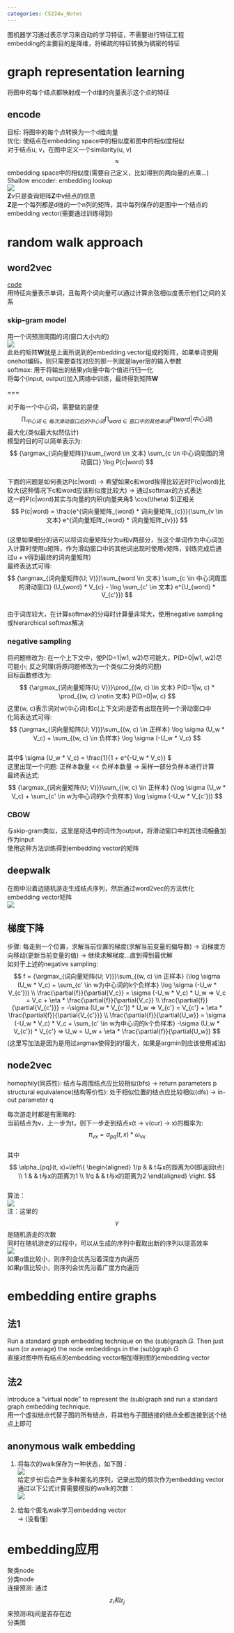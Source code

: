 ```yaml
---
categories: CS224w_Notes
---
```


图机器学习通过表示学习来自动的学习特征，不需要进行特征工程  
embedding的主要目的是降维，将稀疏的特征转换为稠密的特征  

# graph representation learning
将图中的每个结点都映射成一个d维的向量表示这个点的特征  
## encode
目标: 将图中的每个点转换为一个d维向量  
优化: 使结点在embedding space中的相似度和图中的相似度相似  
对于结点u, v，在图中定义一个similarity(u, v) $$\approx$$ embedding space中的相似度(需要自己定义，比如得到的两向量的点乘...)  
Shallow encoder: embedding lookup    
![](https://cdn.jsdelivr.net/gh/hannshu/imgs/img/202301141922268.png)  
<b>Z</b>v只是查询矩阵<b>Z</b>中v结点的信息  
<b>Z</b>是一个每列都是d维的一个n列的矩阵，其中每列保存的是图中一个结点的embedding vector(需要通过训练得到)  

# random walk approach
## word2vec
[code](https://github.com/dav/word2vec/blob/master/src/word2vec.c)  
用特征向量表示单词，且每两个词向量可以通过计算余弦相似度表示他们之间的关系  

### skip-gram model
用一个词预测周围的词(窗口大小内的)  
![](https://cdn.jsdelivr.net/gh/hannshu/imgs/img/202301141922166.png)  
此处的矩阵<b>W</b>就是上面所说到的embedding vector组成的矩阵，如果单词使用onehot编码，则只需要查找对应的那一列就是layer层的输入参数  
softmax: 用于将输出的结果y向量中每个值进行归一化  
将每个(input, output)加入网络中训练，最终得到矩阵<b>W</b>  

===

对于每一个中心词，需要做的是使 $$\prod_{中心词 \in 每次滑动窗口后的中心词} \prod_{word \in 窗口中的其他单词} P(word|中心词) $$ 最大化(类似最大似然估计)  
模型的目的可以简单表示为: $$  {\argmax_{词向量矩阵}}\sum_{word \in 文本} \sum_{c \in 中心词周围的滑动窗口} \log P(c|word) $$  
下面的问题是如何表达P(c|word) -> 希望如果c和word挨得比较近时P(c|word)比较大(这种情况下c和word应该形似度比较大) -> 通过softmax的方式表达  
这一的P(c|word)其实与向量的内积(向量夹角$ \cos(\theta) $)正相关  
$$ P(c|word) = \frac{e^{词向量矩阵_{word} * 词向量矩阵_{c}}}{\sum_{v \in 文本} e^{词向量矩阵_{word} * 词向量矩阵_{v}}} $$  
(这里如果细分的话可以将词向量矩阵分为u和v两部分，当这个单词作为中心词加入计算时使用u矩阵，作为滑动窗口中的其他词出现时使用v矩阵，训练完成后通过u + v得到最终的词向量矩阵)  
最终表达式可得:  
$$  {\argmax_{词向量矩阵(U; V)}}\sum_{word \in 文本} \sum_{c \in 中心词周围的滑动窗口} (U_{word} * V_{c} - \log \sum_{c' \in 文本} e^{U_{word} * V_{c'}}) $$  
由于词库较大，在计算softmax的分母时计算量非常大，使用negative sampling或hierarchical softmax解决    

### negative sampling 
将问题修改为: 在一个上下文中，使P(D=1|w1, w2)尽可能大，P(D=0|w1, w2)尽可能小; 反之同理(将原问题修改为一个类似二分类的问题)  
目标函数修改为: 
$$
{\argmax_{词向量矩阵(U; V)}}\prod_{(w, c) \in 文本} P(D=1|w, c) * \prod_{(w, c) \notin 文本} P(D=0|w, c)
$$
这里(w, c)表示词对w(中心词)和c(上下文词)是否有出现在同一个滑动窗口中  
化简表达式可得:  
$$
{\argmax_{词向量矩阵(U; V)}}\sum_{(w, c) \in 正样本} \log \sigma (U_w * V_c) + \sum_{(w, c) \in 负样本} \log \sigma (-U_w * V_c)
$$  
其中$ \sigma (U_w * V_c) = \frac{1}{1 + e^{-U_w * V_c}} $  
这里出现一个问题: 正样本数量 << 负样本数量 -> 采样一部分负样本进行计算  
最终表达式:  
$$
{\argmax_{词向量矩阵(U; V)}}\sum_{(w, c) \in 正样本} (\log \sigma (U_w * V_c) + \sum_{c' \in w为中心词的k个负样本} \log \sigma (-U_w * V_{c'}))
$$  

### CBOW
与skip-gram类似，这里是将选中的词作为output，将滑动窗口中的其他词相叠加作为input  
使用这种方法训练得到embedding vector的矩阵  

## deepwalk
在图中沿着边随机游走生成结点序列，然后通过word2vec的方法优化embedding vector矩阵  
![](https://cdn.jsdelivr.net/gh/hannshu/imgs/img/202301141923899.png)

## 梯度下降
步骤: 每走到一个位置，求解当前位置的梯度(求解当前变量的偏导数) -> 沿梯度方向移动(更新当前变量的值) -> 继续求解梯度...直到得到最优解  
如对于上述的negative sampling:  
$$
f = {\argmax_{词向量矩阵(U; V)}}\sum_{(w, c) \in 正样本} (\log \sigma (U_w * V_c) + \sum_{c' \in w为中心词的k个负样本} \log \sigma (-U_w * V_{c'}))  \\  
\frac{\partial{f}}{\partial{V_c}} = \sigma (-U_w * V_c) * U_w => V_c = V_c + \eta * \frac{\partial{f}}{\partial{V_c}} \\   
\frac{\partial{f}}{\partial{V_{c'}}} = -\sigma (U_w * V_{c'}) * U_w => V_{c'} = V_{c'} + \eta * \frac{\partial{f}}{\partial{V_{c'}}}  \\   
\frac{\partial{f}}{\partial{U_w}} = \sigma (-U_w * V_c) * V_c + \sum_{c' \in w为中心词的k个负样本} -\sigma (U_w * V_{c'}) * V_{c'} => U_w = U_w + \eta * \frac{\partial{f}}{\partial{U_w}}  
$$
(这里写加法是因为是用过argmax使得到的f最大，如果是argmin则应该使用减法)  


## node2vec
homophily(同质性): 结点与周围结点应比较相似(bfs) -> return parameters p  
structural equivalence(结构等价性): 处于相似位置的结点应比较相似(dfs) -> in-out parameter q  

每次游走时都是有策略的:  
当前结点为v，上一步为t，则下一步走到结点x(t -> v(cur) -> x)的概率为:  
$$\pi_{vx} = \alpha_{pq}(t, x) * \omega_{vx}$$  
其中
$$ \alpha_{pq}(t, x)=\left\{
\begin{aligned}
1/p & & t与x的距离为0(即返回t点) \\
1   & & t与x的距离为1 \\
1/q & & t与x的距离为2
\end{aligned}
\right.
$$  
算法：  
![](https://cdn.jsdelivr.net/gh/hannshu/imgs/img/202301141923152.png)  
注：这里的 $$\gamma$$ 是随机游走的次数  
同时在随机游走的过程中，可以从生成的序列中截取出新的序列以提高效率  
![](https://cdn.jsdelivr.net/gh/hannshu/imgs/img/202301141924316.png)  
如果q值比较小，则序列会优先沿着深度方向遍历  
如果p值比较小，则序列会优先沿着广度方向遍历  

# embedding entire graphs
## 法1
Run a standard graph embedding technique on the (sub)graph 𝐺. Then just sum (or average) the node embeddings in the (sub)graph 𝐺  
直接对图中所有结点的embedding vector相加得到图的embedding vector  

## 法2
Introduce a “virtual node” to represent the (sub)graph and run a standard graph embedding technique.  
用一个虚拟结点代替子图的所有结点，将其他与子图链接的结点全都连接到这个结点上即可  

## anonymous walk embedding
1. 将每次的walk保存为一种状态，如下图：  
![](https://cdn.jsdelivr.net/gh/hannshu/imgs/img/202301141924018.png)  
给定步长l后会产生多种匿名的序列，记录出现的频次作为embedding vector  
通过以下公式计算需要模拟的walk的次数：  
![](https://cdn.jsdelivr.net/gh/hannshu/imgs/img/202301141924933.png)

2. 给每个匿名walk学习embedding vector   
-> (没看懂)  

# embedding应用
聚类node  
分类node  
连接预测: 通过 $$z_i和z_j$$ 来预测i和j间是否存在边  
分类图
